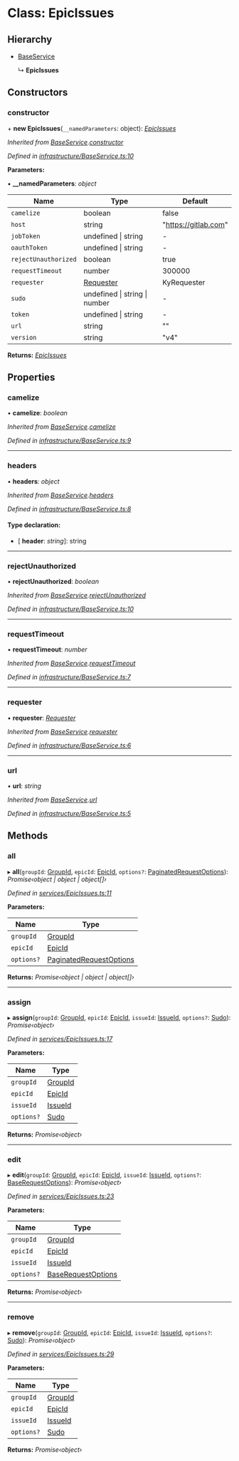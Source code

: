 # Class: EpicIssues

## Hierarchy

* [BaseService](_infrastructure_baseservice_.baseservice.md)

  ↳ **EpicIssues**

## Constructors

###  constructor

\+ **new EpicIssues**(`__namedParameters`: object): *[EpicIssues](_services_epicissues_.epicissues.md)*

*Inherited from [BaseService](_infrastructure_baseservice_.baseservice.md).[constructor](_infrastructure_baseservice_.baseservice.md#constructor)*

*Defined in [infrastructure/BaseService.ts:10](https://github.com/arsdehnel/node-gitlab/blob/c2ee9bb/src/infrastructure/BaseService.ts#L10)*

**Parameters:**

▪ **__namedParameters**: *object*

Name | Type | Default |
------ | ------ | ------ |
`camelize` | boolean | false |
`host` | string | "https://gitlab.com" |
`jobToken` | undefined &#124; string | - |
`oauthToken` | undefined &#124; string | - |
`rejectUnauthorized` | boolean | true |
`requestTimeout` | number | 300000 |
`requester` | [Requester](../interfaces/_infrastructure_index_.requester.md) |  KyRequester |
`sudo` | undefined &#124; string &#124; number | - |
`token` | undefined &#124; string | - |
`url` | string | "" |
`version` | string | "v4" |

**Returns:** *[EpicIssues](_services_epicissues_.epicissues.md)*

## Properties

###  camelize

• **camelize**: *boolean*

*Inherited from [BaseService](_infrastructure_baseservice_.baseservice.md).[camelize](_infrastructure_baseservice_.baseservice.md#camelize)*

*Defined in [infrastructure/BaseService.ts:9](https://github.com/arsdehnel/node-gitlab/blob/c2ee9bb/src/infrastructure/BaseService.ts#L9)*

___

###  headers

• **headers**: *object*

*Inherited from [BaseService](_infrastructure_baseservice_.baseservice.md).[headers](_infrastructure_baseservice_.baseservice.md#headers)*

*Defined in [infrastructure/BaseService.ts:8](https://github.com/arsdehnel/node-gitlab/blob/c2ee9bb/src/infrastructure/BaseService.ts#L8)*

#### Type declaration:

* \[ **header**: *string*\]: string

___

###  rejectUnauthorized

• **rejectUnauthorized**: *boolean*

*Inherited from [BaseService](_infrastructure_baseservice_.baseservice.md).[rejectUnauthorized](_infrastructure_baseservice_.baseservice.md#rejectunauthorized)*

*Defined in [infrastructure/BaseService.ts:10](https://github.com/arsdehnel/node-gitlab/blob/c2ee9bb/src/infrastructure/BaseService.ts#L10)*

___

###  requestTimeout

• **requestTimeout**: *number*

*Inherited from [BaseService](_infrastructure_baseservice_.baseservice.md).[requestTimeout](_infrastructure_baseservice_.baseservice.md#requesttimeout)*

*Defined in [infrastructure/BaseService.ts:7](https://github.com/arsdehnel/node-gitlab/blob/c2ee9bb/src/infrastructure/BaseService.ts#L7)*

___

###  requester

• **requester**: *[Requester](../interfaces/_infrastructure_index_.requester.md)*

*Inherited from [BaseService](_infrastructure_baseservice_.baseservice.md).[requester](_infrastructure_baseservice_.baseservice.md#requester)*

*Defined in [infrastructure/BaseService.ts:6](https://github.com/arsdehnel/node-gitlab/blob/c2ee9bb/src/infrastructure/BaseService.ts#L6)*

___

###  url

• **url**: *string*

*Inherited from [BaseService](_infrastructure_baseservice_.baseservice.md).[url](_infrastructure_baseservice_.baseservice.md#url)*

*Defined in [infrastructure/BaseService.ts:5](https://github.com/arsdehnel/node-gitlab/blob/c2ee9bb/src/infrastructure/BaseService.ts#L5)*

## Methods

###  all

▸ **all**(`groupId`: [GroupId](../modules/_services_index_.md#groupid), `epicId`: [EpicId](../modules/_services_index_.md#epicid), `options?`: [PaginatedRequestOptions](../interfaces/_infrastructure_index_.paginatedrequestoptions.md)): *Promise‹object | object | object[]›*

*Defined in [services/EpicIssues.ts:11](https://github.com/arsdehnel/node-gitlab/blob/c2ee9bb/src/services/EpicIssues.ts#L11)*

**Parameters:**

Name | Type |
------ | ------ |
`groupId` | [GroupId](../modules/_services_index_.md#groupid) |
`epicId` | [EpicId](../modules/_services_index_.md#epicid) |
`options?` | [PaginatedRequestOptions](../interfaces/_infrastructure_index_.paginatedrequestoptions.md) |

**Returns:** *Promise‹object | object | object[]›*

___

###  assign

▸ **assign**(`groupId`: [GroupId](../modules/_services_index_.md#groupid), `epicId`: [EpicId](../modules/_services_index_.md#epicid), `issueId`: [IssueId](../modules/_services_index_.md#issueid), `options?`: [Sudo](../interfaces/_infrastructure_index_.sudo.md)): *Promise‹object›*

*Defined in [services/EpicIssues.ts:17](https://github.com/arsdehnel/node-gitlab/blob/c2ee9bb/src/services/EpicIssues.ts#L17)*

**Parameters:**

Name | Type |
------ | ------ |
`groupId` | [GroupId](../modules/_services_index_.md#groupid) |
`epicId` | [EpicId](../modules/_services_index_.md#epicid) |
`issueId` | [IssueId](../modules/_services_index_.md#issueid) |
`options?` | [Sudo](../interfaces/_infrastructure_index_.sudo.md) |

**Returns:** *Promise‹object›*

___

###  edit

▸ **edit**(`groupId`: [GroupId](../modules/_services_index_.md#groupid), `epicId`: [EpicId](../modules/_services_index_.md#epicid), `issueId`: [IssueId](../modules/_services_index_.md#issueid), `options?`: [BaseRequestOptions](../interfaces/_infrastructure_index_.baserequestoptions.md)): *Promise‹object›*

*Defined in [services/EpicIssues.ts:23](https://github.com/arsdehnel/node-gitlab/blob/c2ee9bb/src/services/EpicIssues.ts#L23)*

**Parameters:**

Name | Type |
------ | ------ |
`groupId` | [GroupId](../modules/_services_index_.md#groupid) |
`epicId` | [EpicId](../modules/_services_index_.md#epicid) |
`issueId` | [IssueId](../modules/_services_index_.md#issueid) |
`options?` | [BaseRequestOptions](../interfaces/_infrastructure_index_.baserequestoptions.md) |

**Returns:** *Promise‹object›*

___

###  remove

▸ **remove**(`groupId`: [GroupId](../modules/_services_index_.md#groupid), `epicId`: [EpicId](../modules/_services_index_.md#epicid), `issueId`: [IssueId](../modules/_services_index_.md#issueid), `options?`: [Sudo](../interfaces/_infrastructure_index_.sudo.md)): *Promise‹object›*

*Defined in [services/EpicIssues.ts:29](https://github.com/arsdehnel/node-gitlab/blob/c2ee9bb/src/services/EpicIssues.ts#L29)*

**Parameters:**

Name | Type |
------ | ------ |
`groupId` | [GroupId](../modules/_services_index_.md#groupid) |
`epicId` | [EpicId](../modules/_services_index_.md#epicid) |
`issueId` | [IssueId](../modules/_services_index_.md#issueid) |
`options?` | [Sudo](../interfaces/_infrastructure_index_.sudo.md) |

**Returns:** *Promise‹object›*
